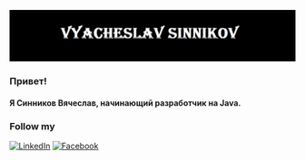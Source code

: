 [![Header](https://github.com/Selarahl/Selarahl/blob/main/assets/%D0%91%D0%B5%D0%B7%20%D0%B8%D0%BC%D0%B5%D0%BD%D0%B8.png)](https://www.linkedin.com/in/%D0%B2%D1%8F%D1%87%D0%B5%D1%81%D0%BB%D0%B0%D0%B2-5a5495241/)

### Привет!
#### Я Синников Вячеслав, начинающий разработчик на Java.

### Follow my

[![LinkedIn](https://img.shields.io/badge/LinkedIn-090909?style=for-the-badge&logo=LinkedIn&logoColor=007BB6)](https://www.linkedin.com/in/вячеслав-5a5495241)
[![Facebook](https://img.shields.io/badge/Facebook-090909?style=for-the-badge&logo=Facebook&logoColor=1195F5)](https://www.facebook.com/sinnikovvyacheslav)